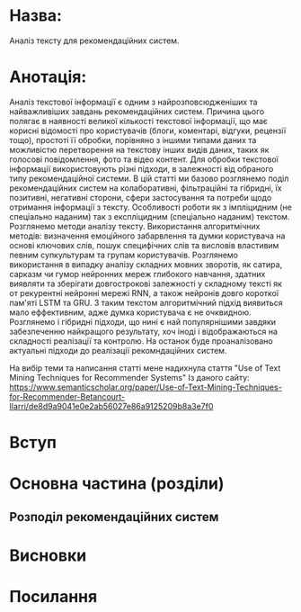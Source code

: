 # Назва:
Аналіз тексту для рекомендаційних систем.

# Анотація:
Аналіз текстової інформації є одним з найрозповсюдженіших та найважливіших завдань  рекомендаційних систем. Причина цього полягає в наявності великої кількості текстової інформації, що має корисні відомості про користувачів (блоги, коментарі, відгуки, рецензії тощо), простоті її обробки, порівняно з іншими типами даних та можливістю перетворення на текстову інших видів даних, таких як голосові повідомлення, фото та відео контент. 
Для обробки текстової інформації використовують різні підходи, в залежності від обраного типу рекомендаційної системи. 
В цій статті ми базово розглянемо поділ рекомендаційних систем на колаборативні, фільтраційні та гібридні,  їх позитивні, негативні сторони, сфери застосування та потреби щодо отримання інформації з тексту.
Особливості роботи як з імпліцидним (не спеціально наданим) так з експліцидним (спеціально наданим) текстом. 
Розглянемо методи аналізу тексту. Використання алгоритмічних методів: визначення емоційного забарвлення та думки користувача на основі ключових слів, пошук специфічних слів та висловів властивим певним супкультурам та групам користувачів. 
Розглянемо використання в випадку аналізу складних мовних зворотів, як сатира, сарказм чи гумор нейронних мереж глибокого навчання, здатних виявляти та зберігати довгострокові залежності у складному тексті як от рекурентні нейронні мережі RNN, а також нейронів довго короткої пам'яті LSTM та GRU. З таким текстом алгоритмічний підхід виявиться мало еффективним, адже думка користувача є не очквидною.
Розглянемо і гібридні підходи, що нині є най популярнішими завдяки забезпеченню найкращого результату, хоч іноді і відображаються на складності реалізації та контролю.
На останок буде проаналізовано актуальні підходи до реалізації рекомндаційних систем.

На вибір теми та написання статті мене надихнула стаття 
"Use of Text Mining Techniques for Recommender Systems"
Із даного сайту:
https://www.semanticscholar.org/paper/Use-of-Text-Mining-Techniques-for-Recommender-Betancourt-Ilarri/de8d9a9041e0e2ab56027e86a9125209b8a3e7f0

# Вступ

# Основна частина (розділи)

## Розподіл рекомендаційних систем

# Висновки

# Посилання